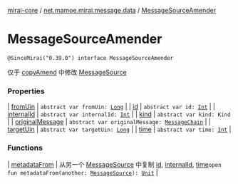 [mirai-core](../../index.md) / [net.mamoe.mirai.message.data](../index.md) / [MessageSourceAmender](./index.md)

# MessageSourceAmender

`@SinceMirai("0.39.0") interface MessageSourceAmender`

仅于 [copyAmend](../copy-amend.md) 中修改 [MessageSource](../-message-source/index.md)

### Properties

| [fromUin](from-uin.md) | `abstract var fromUin: `[`Long`](https://kotlinlang.org/api/latest/jvm/stdlib/kotlin/-long/index.html) |
| [id](id.md) | `abstract var id: `[`Int`](https://kotlinlang.org/api/latest/jvm/stdlib/kotlin/-int/index.html) |
| [internalId](internal-id.md) | `abstract var internalId: `[`Int`](https://kotlinlang.org/api/latest/jvm/stdlib/kotlin/-int/index.html) |
| [kind](kind.md) | `abstract var kind: Kind` |
| [originalMessage](original-message.md) | `abstract var originalMessage: `[`MessageChain`](../-message-chain/index.md) |
| [targetUin](target-uin.md) | `abstract var targetUin: `[`Long`](https://kotlinlang.org/api/latest/jvm/stdlib/kotlin/-long/index.html) |
| [time](time.md) | `abstract var time: `[`Int`](https://kotlinlang.org/api/latest/jvm/stdlib/kotlin/-int/index.html) |

### Functions

| [metadataFrom](metadata-from.md) | 从另一个 [MessageSource](../-message-source/index.md) 中复制 [id](id.md), [internalId](internal-id.md), [time](time.md)`open fun metadataFrom(another: `[`MessageSource`](../-message-source/index.md)`): `[`Unit`](https://kotlinlang.org/api/latest/jvm/stdlib/kotlin/-unit/index.html) |

